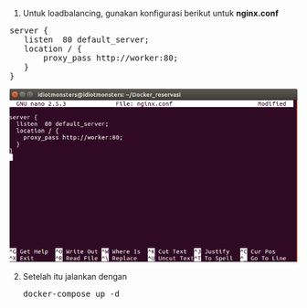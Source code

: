 1. Untuk loadbalancing, gunakan konfigurasi berikut untuk <b>nginx.conf</b>
  <pre>server {
   listen  80 default_server;
   location / {
       proxy_pass http://worker:80;
   }
}</pre>

<img src="https://github.com/rahajengdwi/CLoud2018/blob/master/Docker/image/nginx.png">

2. Setelah itu jalankan dengan
   <pre>docker-compose up -d</pre>
